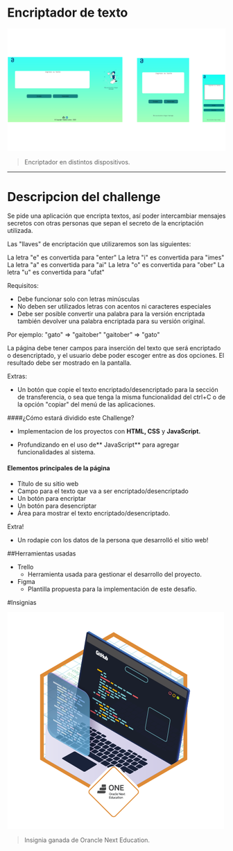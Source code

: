 #  Encriptador de texto 
![](https://github.com/lorenavtobares/Encriptador/blob/main/imagenes/httpslorenavtobares.github.ioEncriptador.png?raw=true)
> Encriptador en distintos dispositivos.


----

# Descripcion del challenge

 Se pide una aplicación que encripta textos, así poder intercambiar mensajes secretos con otras personas que sepan el secreto de la encriptación utilizada.

Las "llaves" de encriptación que utilizaremos son las siguientes:

La letra "e" es convertida para "enter"
La letra "i" es convertida para "imes"
La letra "a" es convertida para "ai"
La letra "o" es convertida para "ober"
La letra "u" es convertida para "ufat"

Requisitos:
- Debe funcionar solo con letras minúsculas
- No deben ser utilizados letras con acentos ni caracteres especiales
- Debe ser posible convertir una palabra para la versión encriptada también devolver una palabra encriptada para su versión original.

Por ejemplo:
"gato" => "gaitober"
"gaitober" => "gato"

La página debe tener campos para
inserción del texto que será encriptado o desencriptado, y el usuario debe poder escoger entre as dos opciones.
El resultado debe ser mostrado en la pantalla.

Extras:
- Un botón que copie el texto encriptado/desencriptado para la sección de transferencia, o sea que tenga la misma funcionalidad del ctrl+C o de la opción "copiar" del menú de las aplicaciones.

####¿Cómo estará dividido este Challenge?

-  Implementacion de los proyectos con **HTML, CSS** y **JavaScript.**

- Profundizando en el uso de** JavaScript** para agregar funcionalidades al sistema.




#### Elementos principales de la página
- Título de su sitio web
- Campo para el texto que va a ser encriptado/desencriptado
- Un botón para encriptar
- Un botón para desencriptar
- Área para mostrar el texto encriptado/desencriptado.

Extra!
- Un rodapie con los datos de la persona que desarrolló el sitio web!
     





##Herramientas usadas

- Trello
   -  Herramienta  usada para gestionar el desarrollo del proyecto.
- Figma
   - Plantilla propuesta para la implementación de este desafío.

   
#Insignias 

![](https://github.com/lorenavtobares/Encriptador/blob/main/imagenes/insignia.png?raw=true)

>Insignia ganada de Orancle Next Education.
            
